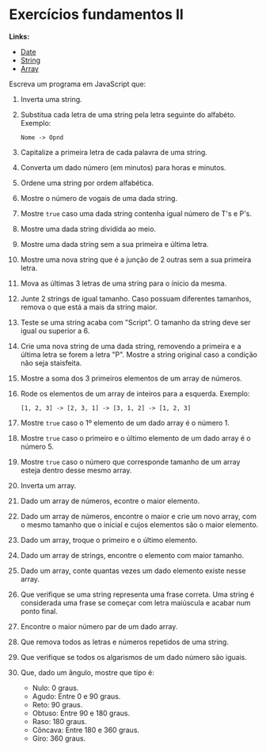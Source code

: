 # Exercícios fundamentos II

**Links:**

- [Date](https://developer.mozilla.org/en-US/docs/Web/JavaScript/Reference/Global_Objects/Date)
- [String](https://developer.mozilla.org/en-US/docs/Web/JavaScript/Reference/Global_Objects/String)
- [Array](https://developer.mozilla.org/en-US/docs/Web/JavaScript/Reference/Global_Objects/Array)

Escreva um programa em JavaScript que:

1. Inverta uma string.

2. Substitua cada letra de uma string pela letra seguinte do alfabéto. Exemplo:

   ```text
   Nome -> Opnd
   ```

3. Capitalize a primeira letra de cada palavra de uma string.

4. Converta um dado número (em minutos) para horas e minutos.

5. Ordene uma string por ordem alfabética.

6. Mostre o número de vogais de uma dada string.

7. Mostre `true` caso uma dada string contenha igual número de T's e P's.

8. Mostre uma dada string dividida ao meio.

9. Mostre uma dada string sem a sua primeira e última letra.

10. Mostre uma nova string que é a junção de 2 outras sem a sua primeira letra.

11. Mova as últimas 3 letras de uma string para o ínicio da mesma.

12. Junte 2 strings de igual tamanho. Caso possuam diferentes tamanhos, remova
    o que está a mais da string maior.

13. Teste se uma string acaba com "Script". O tamanho da string deve ser igual
    ou superior a 6.

14. Crie uma nova string de uma dada string, removendo a primeira e a última
    letra se forem a letra "P". Mostre a string original caso a condição não
    seja staisfeita.

15. Mostre a soma dos 3 primeiros elementos de um array de números.

16. Rode os elementos de um array de inteiros para a esquerda. Exemplo:

    ```text
    [1, 2, 3] -> [2, 3, 1] -> [3, 1, 2] -> [1, 2, 3]
    ```

17. Mostre `true` caso o 1º elemento de um dado array é o número 1.

18. Mostre `true` caso o primeiro e o último elemento de um dado array é o
    número 5.

19. Mostre `true` caso o número que corresponde tamanho de um array esteja
    dentro desse mesmo array.

20. Inverta um array.

21. Dado um array de números, econtre o maior elemento.

22. Dado um array de números, encontre o maior e crie um novo array, com o
    mesmo tamanho que o inicial e cujos elementos são o maior elemento.

23. Dado um array, troque o primeiro e o último elemento.

24. Dado um array de strings, encontre o elemento com maior tamanho.

25. Dado um array, conte quantas vezes um dado elemento existe nesse array.

26. Que verifique se uma string representa uma frase correta. Uma string é
    considerada uma frase se começar com letra maiúscula e acabar num ponto
    final.

27. Encontre o maior número par de um dado array.

28. Que remova todos as letras e números repetidos de uma string.

29. Que verifique se todos os algarismos de um dado número são iguais.

30. Que, dado um ângulo, mostre que tipo é:

    - Nulo: 0 graus.
    - Agudo: Entre 0 e 90 graus.
    - Reto: 90 graus.
    - Obtuso: Entre 90 e 180 graus.
    - Raso: 180 graus.
    - Côncava: Entre 180 e 360 graus.
    - Giro: 360 graus.

